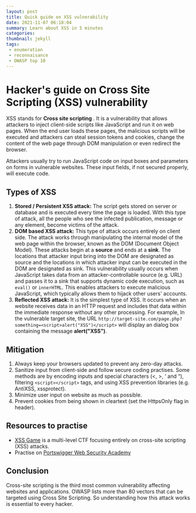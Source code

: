 ```yaml
---
layout: post
title: Quick guide on XSS vulnerability
date: 2021-11-07 06:18:04
summary: Learn about XSS in 5 minutes
categories: 
thumbnail: jekyll
tags: 
 - enumeration 
 - reconnaisance 
 - OWASP top 10 
---
```

# Hacker's guide on Cross Site Scripting (XSS) vulnerability

XSS stands for **Cross site scripting** . It is a vulnerability that allows attackers to inject client-side scripts like JavaScript and run it on web pages. When the end user loads these pages, the malicious scripts will be executed and attackers can steal session tokens and cookies, change the content of the web page through DOM manipulation or even redirect the browser.

Attackers usually try to run JavaScript code on input boxes and parameters on forms in vulnerable websites. These input fields, if not secured properly, will execute code. 

 ## Types of XSS
 1. **Stored / Persistent XSS attack:** The script gets stored on server or database and is executed every time the page is loaded. With this type of attack, all the people who see the infected publication, message or any element, become victims of the attack.
2. **DOM based XSS attack:** This type of attack occurs entirely on client side. The attack works through manipulating the internal model of the web page within the browser, known as the DOM (Document Object Model). These attacks begin at a **source** and ends at a **sink**. The locations that attacker input bring into the DOM are designated as source and the locations in which attacker input can be executed in the DOM are designated as sink. This vulnerability usually occurs when JavaScript takes data from an attacker-controllable source (e.g. URL) and passes it to a sink that supports dynamic code execution, such as `eval()` or `innerHTML`. This enables attackers to execute malicious JavaScript, which typically allows them to hijack other users' accounts.
3. **Reflected XSS attack:** It is the simplest type of XSS. It occurs when an website receives data in an HTTP request and includes that data within the immediate response without any other processing. For example, In the vulnerable target site, the URL `http://target-site.com/page.php?something=<script>alert("XSS")</script>` will display an dialog box containing the message **alert("XSS")**.

## Mitigation 
1. Always keep your browsers updated to prevent any zero-day attacks.
2. Sanitize input from client-side and follow secure coding practises. Some methods are by encoding inputs and special characters (<, >, ‘ and “), filtering  `<script></script>` tags, and using XSS prevention libraries (e.g. AntiXSS, xssprotect).
3. Minimize user input on website as much as possible.
4. Prevent cookies from being shown in cleartext (set the HttpsOnly flag in header).

## Resources to practise
- [XSS Game](http://xss-game.appspot.com/) is a multi-level CTF focusing entirely on cross-site scripting (XSS) attacks.
 - Practise on [Portswigger Web Security Academy](https://portswigger.net/web-security/all-labs#cross-site-scripting)

## Conclusion
Cross-site scripting is the third most common vulnerability affecting websites and applications. OWASP lists more than 80 vectors that can be targeted using Cross Site Scripting. So understanding how this attack works is essential to every hacker.
